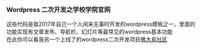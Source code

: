  ### Wordpress 二次开发之学校学院官网

这些代码是我2017年自己一个人闲来无事时开发的wordpress模板之一，里面的功能实现有文章发布、导航栏、幻灯片等最常见的wordpress基本功能<br/>
在此你可以看我另一个上线了的wordpress二次开发项目[佛大易社区](http://yzx-fjl.top/wordpress)<br/>
